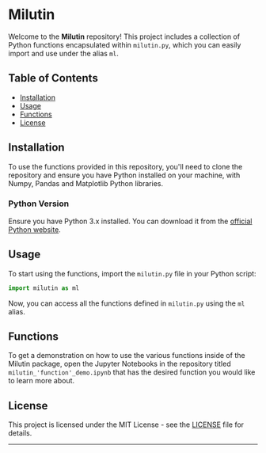 # Milutin

Welcome to the **Milutin** repository! This project includes a collection of Python functions encapsulated within `milutin.py`, which you can easily import and use under the alias `ml`.

## Table of Contents
- [Installation](#installation)
- [Usage](#usage)
- [Functions](#functions)
- [License](#license)

## Installation

To use the functions provided in this repository, you'll need to clone the repository and ensure you have Python installed on your machine, with Numpy, Pandas and Matplotlib Python libraries.

### Python Version

Ensure you have Python 3.x installed. You can download it from the [official Python website](https://www.python.org/downloads/).

## Usage

To start using the functions, import the `milutin.py` file in your Python script:

```python
import milutin as ml
```

Now, you can access all the functions defined in `milutin.py` using the `ml` alias.

## Functions

To get a demonstration on how to use the various functions inside of the Milutin package, open the Jupyter Notebooks in the repository titled `milutin_'function'_demo.ipynb` that has the desired function you would like to learn more about.

## License

This project is licensed under the MIT License - see the [LICENSE](LICENSE) file for details.

---

